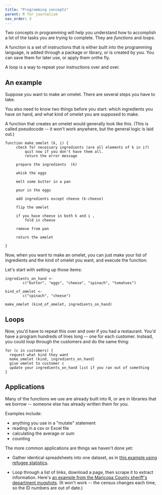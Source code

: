 ```yaml
---
title: "Programming concepts"
parent: R for journalism
nav_order: 3
---
```


Two concepts in programming will help you understand how to accomplish a lot of the tasks you are trying to complete. They are *functions* and *loops*.

A function is a set of instructions that is either built into the programming language, is added through a package or library, or is created by you. You can save them for later use, or apply them onthe fly.

A loop is a way to repeat your instructions over and over.

## An example

Suppose you want to make an omelet. There are several steps you have to take.

You also need to know two things before you start: which ingredients you have on hand, and what kind of omelet you are supposed to make.


A function that creates an omelet would generally look like this. (This is called pseudocode -- it won't work anywhere, but the general logic is laid out.)

    function make_omelet (k, i) {
         check for necessary ingredients (are all elements of k in i?)
             quit now if you don't have them all.  
             return the error message

         prepare the ingredients  (k)

         whisk the eggs

         melt some butter in a pan

         pour in the eggs

         add ingredients except cheese (k-cheese)

         flip the omelet

         if you have cheese in both k and i ,
             fold in cheese

         remove from pan

         return the omelet

    }


Now, when you want to make an omelet, you can just make your list of ingredients and the kind of omelet you want, and execute the function:

Let's start with setting up those items:


    ingredients_on_hand <-
            c("butter", "eggs", "cheese", "spinach", "tomatoes")

    kind_of_omelet <-
            c("spinach", "cheese")

    make_omelet (kind_of_omelet, ingredients_on_hand)

## Loops

Now, you'd have to repeat this over and over if you had a restaurant. You'd have a program hundreds of lines long -- one for each customer. Instead, you could *loop* through the customers and do the same thing:


    for (c in customers) {
      request what kind they want
      make_omelet (kind, ingredients_on_hand)
      give omelet to customer c
      update your ingredients_on_hand list if you ran out of something
    }

## Applications

Many of the functions we use are already built into R, or are in libraries that we borrow -- someone else has already written them for you.

Examples include:

* anything you use in a "mutate" statement
* reading in a csv or Excel file
* calculating the average or sum
* counting

The more common applications are things we haven't done yet:

* Gather identical spreadsheets into one dataset, as in [this example using refugee statistics](https://cronkitedata.github.io/rstats-training/refugees-loop.html).

* Loop through a list of links, download a page, then scrape it to extract information. Here's [an example from the Maricopa County sheriff's department mugshots](https://cronkitedata.github.io/rstats-training/rscraping/mugshot-scrape.html). (It won't work -- the census changes each time, so the ID numbers are out of date.) 
